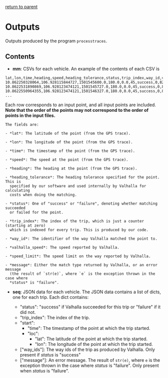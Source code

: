 [return to parent](../README.md)

# Outputs

Outputs produced by the program `processtraces`.

## Contents

- **mm**: CSVs for each vehicle. An example of the contents of each CSV is

```
lat,lon,time,heading,speed,heading_tolerance,status,trip_index,way_id,valhalla_speed,speed_limit,message
10.862250328064,106.928115844727,1501545600.0,180.0,0.0,45,success,0,829395784,20,NA,matched
10.8622531890869,106.928123474121,1501545727.0,180.0,0.0,45,success,0,829395784,20,NA,interpolated
10.8622550964355,106.928123474121,1501546327.0,180.0,0.0,45,success,0,829395784,20,NA,interpolated
...
```

Each row corresponds to an input point, and all input points are included.
**Note that the order of the points may not correspond to the order of points
in the input files.**

    The fields are:

    - *lat*: The latitude of the point (from the GPS trace).

    - *lon*: The longitude of the point (from the GPS trace).

    - *time*: The timestamp of the point (from the GPS trace).

    - *speed*: The speed at the point (from the GPS trace).

    - *heading*: The heading at the point (from the GPS trace).

    - *heading_tolerance*: The heading tolerance specified for the point. This is
      specified by our software and used internally by Valhalla for calculating
      costs when doing the matching.

    - *status*: One of "success" or "failure", denoting whether matching succeeded
      or failed for the point.

    - *trip_index*: The index of the trip, which is just a counter (starting at zero)
      which is indexed for every trip. This is produced by our code.

    - *way_id*: The identifier of the way Valhalla matched the point to.

    - *valhalla_speed*: The speed reported by Valhalla.

    - *speed_limit*: The speed limit on the way reported by Valhalla.

    - *message*: Either the match type returned by Valhalla, or an error message
      (the result of `str(e)`, where `e` is the exception thrown in the case where
      *status* is "failure".



- **seq**: JSON data for each vehicle. The JSON data contains a list of dicts,
  one for each trip. Each dict contains:

    - "status": "success" if Valhalla succeeded for this trip or "failure" if
      it did not.
    - "trip\_index": The index of the trip.
    - "start":
        - "time": The timestamp of the point at which the trip started.
        - "loc":
            - "lat": The latitude of the point at which the trip started.
            - "lon": The longitude of the point at which the trip started.
    - ["way\_ids"]: The way ids of the trip as produced by Valhalla. Only
      present if *status* is "success"
    - ["message"]: An error message. The result of `str(e)`, where `e` is the
      exception thrown in the case where *status* is "failure". Only present
      when *status* is "failure".
